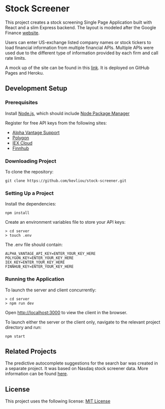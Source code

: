 # Stock Screener

This project creates a stock screening Single Page Application built with React and a slim Express backend. The layout is modeled after the Google Finance [website](https://www.google.com/finance/).

Users can enter US-exchange listed company names or stock tickers to load financial information from multiple financial APIs. Multiple APIs were used due to the different type of information provided by each firm and call rate limits.

A mock up of the site can be found in this [link](https://kevliou.github.io/stock-screener). It is deployed on GitHub Pages and Heroku.

## Development Setup

### Prerequisites

Install [Node.js](https://nodejs.org/en/download/), which should include [Node Package Manager](https://www.npmjs.com/get-npm)

Register for free API keys from the following sites:
* [Alpha Vantage Support](https://www.alphavantage.co/support/#api-key)
* [Polygon](https://polygon.io/dashboard/signup)
* [IEX Cloud](https://iexcloud.io/cloud-login#/register)
* [Finnhub](https://finnhub.io/register)

### Downloading Project

To clone the repository:
```
git clone https://github.com/kevliou/stock-screener.git
```

### Setting Up a Project

Install the dependencies:
```
npm install
```

Create an environment variables file to store your API keys:
```
> cd server
> touch .env
```

The .env file should contain:
```
ALPHA_VANTAGE_API_KEY=ENTER_YOUR_KEY_HERE
POLYGON_KEY=ENTER_YOUR_KEY_HERE
IEX_KEY=ENTER_YOUR_KEY_HERE
FINNHUB_KEY=ENTER_YOUR_KEY_HERE
```

### Running the Application

To launch the server and client concurrently:
```
> cd server
> npm run dev
```

Open [http://localhost:3000](http://localhost:3000) to view the client in the browser.

To launch either the server or the client only, navigate to the relevant project directory and run:
```
npm start
```

## Related Projects

The predictive autocomplete suggestions for the search bar was created in a separate project. It was based on Nasdaq stock screener data. More information can be found [here](https://github.com/kevliou/stock-autocomplete-suggestions).

## License

This project uses the following license: [MIT License](LICENSE.md)